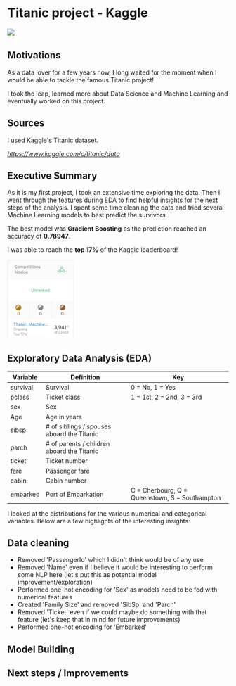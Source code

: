 Titanic project - Kaggle
=======

<img src="https://img5.goodfon.com/wallpaper/nbig/e/c9/zhivopis-art-titanik-tiianic-liudi-parokhod.jpg" width="60%">

Motivations
-------

As a data lover for a few years now, I long waited for the moment when I would be able to tackle the famous Titanic project!

I took the leap, learned more about Data Science and Machine Learning and eventually worked on this project.

Sources
-------

I used Kaggle's Titanic dataset.

*https://www.kaggle.com/c/titanic/data*

Executive Summary
-------

As it is my first project, I took an extensive time exploring the data. Then I went through the features during EDA to find helpful insights for the next steps of the analysis.
I spent some time cleaning the data and tried several Machine Learning models to best predict the survivors.

The best model was **Gradient Boosting** as the prediction reached an accuracy of **0.78947**.

I was able to reach the **top 17%** of the Kaggle leaderboard!

<img src="Kaggle_leaderboard.png" width="30%">


Exploratory Data Analysis (EDA)
-------

| Variable | Definition | Key |
| --- | --- | --- |
| survival | Survival | 0 = No, 1 = Yes |
| pclass | Ticket class	| 1 = 1st, 2 = 2nd, 3 = 3rd |
| sex | Sex |	
| Age |	Age in years |	
| sibsp | # of siblings / spouses aboard the Titanic |
| parch | # of parents / children aboard the Titanic |	
| ticket | Ticket number |	
| fare | Passenger fare	|
| cabin | Cabin number |	
| embarked | Port of Embarkation | C = Cherbourg, Q = Queenstown, S = Southampton |

I looked at the distributions for the various numerical and categorical variables. Below are a few highlights of the interesting insights:


Data cleaning
-------

- Removed 'PassengerId' which I didn't think would be of any use
- Removed 'Name' even if I believe it would be interesting to perform some NLP here (let's put this as potential model improvement/exploration)
- Performed one-hot encoding for 'Sex' as models need to be fed with numerical features
- Created 'Family Size' and removed 'SibSp' and 'Parch'
- Removed 'Ticket' even if we could maybe do something with that feature (let's keep that in mind for future improvements)
- Performed one-hot encoding for 'Embarked'

Model Building
-------

Next steps / Improvements
-------
